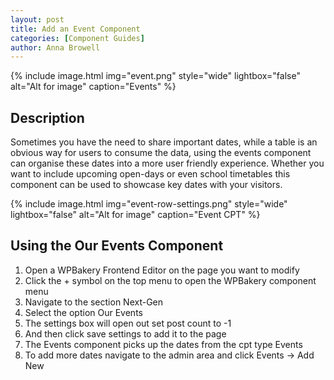 ```yaml
---
layout: post
title: Add an Event Component
categories: [Component Guides]
author: Anna Browell
---
```

{% include image.html img="event.png" style="wide" lightbox="false" alt="Alt for image" caption="Events" %}


## Description

Sometimes you have the need to share important dates, while a table is an obvious way for users to consume the data, using the events component can organise these dates into a more user friendly experience. Whether you want to include upcoming open-days or even school timetables this component can be used to showcase key dates with your visitors.

{% include image.html img="event-row-settings.png" style="wide" lightbox="false" alt="Alt for image" caption="Event CPT" %}


## Using the Our Events Component


1. Open a WPBakery Frontend Editor on the page you want to modify
2. Click the + symbol on the top menu to open the WPBakery component menu
3. Navigate to the section Next-Gen
4. Select the option Our Events
5. The settings box will open out set post count to -1
6. And then click save settings to add it to the page
7. The Events component picks up the dates from the cpt type Events
8. To add more dates navigate to the admin area and click Events -> Add New


